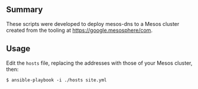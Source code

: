 ## Summary
These scripts were developed to deploy mesos-dns to a Mesos cluster created from the tooling at https://google.mesosphere/com.

## Usage
Edit the `hosts` file, replacing the addresses with those of your Mesos cluster, then:
```shell
$ ansible-playbook -i ./hosts site.yml
```
